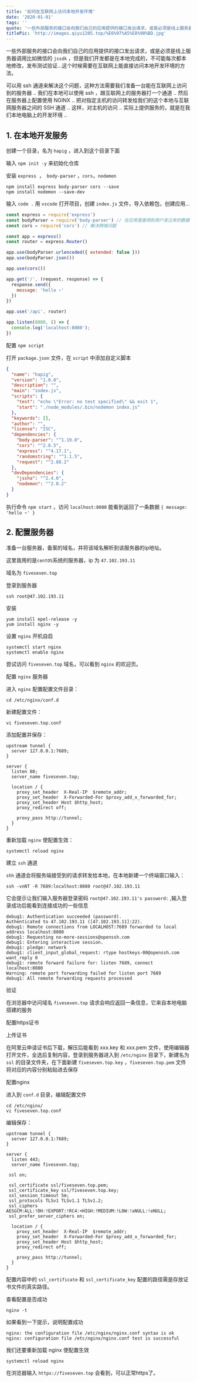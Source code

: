 ```yaml
---
title: '如何在互联网上访问本地开发环境'
date: '2020-01-01'
tags: ''
quote: '一些外部服务的接口会向我们自己的应用提供的接口发出请求，或是必须是线上服务器调用比如微信的 `jssdk` ，但是我们开发都是在本地完成...'
titlePic: 'http://images.qiyu1205.top/%E6%97%A5%E8%90%BD.jpg'
---
```


一些外部服务的接口会向我们自己的应用提供的接口发出请求，或是必须是线上服务器调用比如微信的 `jssdk` ，但是我们开发都是在本地完成的，不可能每次都本地修改，发布测试验证...这个时候需要在互联网上能直接访问本地开发环境的方法。

可以用 ssh 通道来解决这个问题，这种方法需要我们准备一台能在互联网上访问到的服务器 .. 我们在本地可以使用 ssh ，跟互联网上的服务器打一个通道 .. 然后在服务器上配置使用 NGINX .. 把对指定主机的访问转发给我们的这个本地与互联网服务器之间的 SSH 通道 .. 这样，对主机的访问 .. 实际上提供服务的，就是在我们本地电脑上的开发环境 ..

## 1. 在本地开发服务

创建一个目录，名为 `hapig` ，进入到这个目录下面

输入 `npm init -y` 来初始化仓库

安装 `express`  ，` body-parser`  ，`cors`，`nodemon`  

```shell
npm install express body-parser cors --save
npm install nodemon --save-dev
```

输入 `code .` 用 `vscode` 打开项目，创建 `index.js` 文件，导入依赖包，创建应用...

```js
const express = require('express')
const bodyParser = require('body-parser') // 在应用里面得到用户发过来的数据
const cors = require('cors') // 解决跨域问题

const app = express()
const router = express.Router()

app.use(bodyParser.urlencoded({ extended: false }))
app.use(bodyParser.json())

app.use(cors())

app.get('/', (request, response) => {
  response.send({
    message: 'hello ~'
  })
})

app.use('/api', router)

app.listen(8080, () => {
  console.log('localhost:8080');
})
```

配置 `npm script` 

打开 `package.json` 文件，在 `script` 中添加自定义脚本

```json
{
  "name": "hapig",
  "version": "1.0.0",
  "description": "",
  "main": "index.js",
  "scripts": {
    "test": "echo \"Error: no test specified\" && exit 1",
    "start": "./node_modules/.bin/nodemon index.js"
  },
  "keywords": [],
  "author": "",
  "license": "ISC",
  "dependencies": {
    "body-parser": "^1.19.0",
    "cors": "^2.8.5",
    "express": "^4.17.1",
    "randomstring": "^1.1.5",
    "request": "^2.88.2"
  },
  "devDependencies": {
    "jssha": "^2.4.0",
    "nodemon": "^2.0.2"
  }
}
```

执行命令 `npm start` ，访问 `localhost:8080` 能看到返回了一条数据 `{ message: 'hello ~' }`

## 2. 配置服务器

准备一台服务器，备案的域名，并将该域名解析到该服务器的ip地址。

这里我用的是`centOS`系统的服务器，ip 为 `47.102.193.11`

域名为 `fiveseven.top`

登录到服务器

```shell
ssh root@47.102.193.11
```

安装

```shell
yum install epel-release -y
yum install nginx -y
```

设置 `nginx` 开机自启

```shell
systemctl start nginx
systemctl enable nginx
```

尝试访问 `fiveseven.top` 域名，可以看到 `nginx` 的欢迎页。

配置 `nginx` 服务器

进入 `nginx` 配置配置文件目录：

```shell
cd /etc/nginx/conf.d
```

新建配置文件：

```shell
vi fiveseven.top.conf
```

添加配置并保存：

```shell
upstream tunnel {
  server 127.0.0.1:7689;
}

server {
  listen 80;
  server_name fiveseven.top;

  location / {
    proxy_set_header  X-Real-IP  $remote_addr;
    proxy_set_header  X-Forwarded-For $proxy_add_x_forwarded_for;
    proxy_set_header Host $http_host;
    proxy_redirect off;

    proxy_pass http://tunnel;
  }
}
```

重新加载 `nginx` 使配置生效：

```shell
systemctl reload nginx
```

建立 `ssh` 通道

`shh` 通道会将服务端接受到的请求转发给本地，在本地新建一个终端窗口输入：

```shell
ssh -vnNT -R 7689:localhost:8080 root@47.102.193.11
```

它会提示让我们输入服务器登录密码 `root@47.102.193.11's password:` ,输入登录成功后能看到连接成功的一些信息

```shell
debug1: Authentication succeeded (password).
Authenticated to 47.102.193.11 ([47.102.193.11]:22).
debug1: Remote connections from LOCALHOST:7689 forwarded to local address localhost:8080
debug1: Requesting no-more-sessions@openssh.com
debug1: Entering interactive session.
debug1: pledge: network
debug1: client_input_global_request: rtype hostkeys-00@openssh.com want_reply 0
debug1: remote forward failure for: listen 7689, connect localhost:8080
Warning: remote port forwarding failed for listen port 7689
debug1: All remote forwarding requests processed
```

验证

在浏览器中访问域名 `fiveseven.top` 请求会响应返回一条信息，它来自本地电脑搭建的服务

配置https证书

上传证书

在阿里云申请证书后下载，解压后能看到 xxx.key 和 xxx.pem 文件，使用编辑器打开文件，全选后复制内容，登录到服务器进入到 `/etc/nginx` 目录下，新建名为`ssl` 的目录文件夹，在下面新建 `fiveseven.top.key` ，`fiveseven.top.pem` 文件将对应的内容分别粘贴进去保存

配置nginx 

进入到 `conf.d` 目录，编辑配置文件

```shell
cd /etc/nginx/
vi fiveseven.top.conf
```

编辑保存：

```shell
upstream tunnel {
  server 127.0.0.1:7689;
}

server {
  listen 443;
  server_name fiveseven.top;

 ssl on;

 ssl_certificate ssl/fiveseven.top.pem;
 ssl_certificate_key ssl/fiveseven.top.key;
 ssl_session_timeout 5m;
 ssl_protocols TLSv1 TLSv1.1 TLSv1.2;
 ssl_ciphers AESGCM:ALL:!DH:!EXPORT:!RC4:+HIGH:!MEDIUM:!LOW:!aNULL:!eNULL;
 ssl_prefer_server_ciphers on;

  location / {
    proxy_set_header  X-Real-IP  $remote_addr;
    proxy_set_header  X-Forwarded-For $proxy_add_x_forwarded_for;
    proxy_set_header Host $http_host;
    proxy_redirect off;

    proxy_pass http://tunnel;
  }
}
```

配置内容中的 `ssl_certificate` 和 `ssl_certificate_key` 配置的路径需是存放证书文件的真实路径。

查看配置是否成功

```shell
nginx -t
```

如果看到一下提示，说明配置成功

```shell
nginx: the configuration file /etc/nginx/nginx.conf syntax is ok
nginx: configuration file /etc/nginx/nginx.conf test is successful
```

我们还要重新加载 nginx 使配置生效

```shell
systemctl reload nginx
```

在浏览器输入 `https://fiveseven.top` 会看到，可以正常https了。
